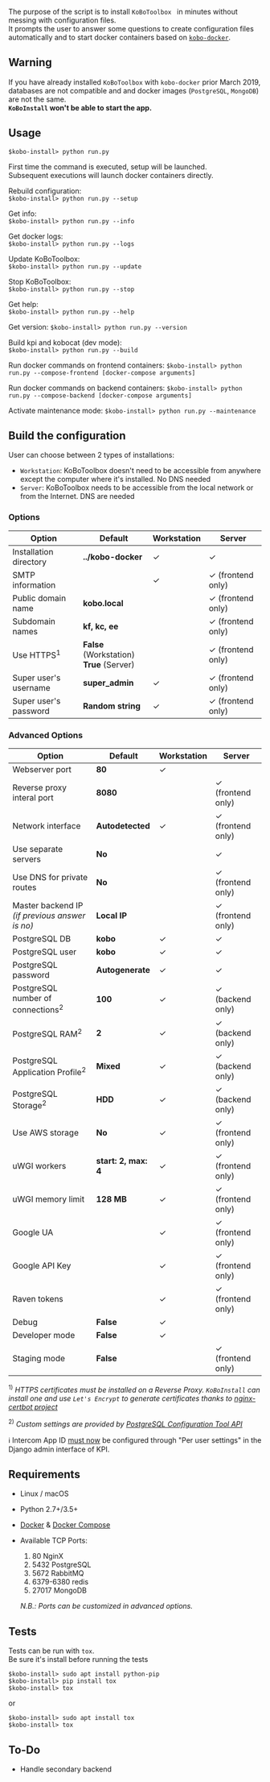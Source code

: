 The purpose of the script is to install `KoBoToolbox ` in minutes without messing with configuration files.  
It prompts the user to answer some questions to create configuration files automatically and to start docker containers based on [`kobo-docker`](https://github.com/kobotoolbox/kobo-docker "").

## Warning
If you have already installed `KoBoToolbox` with `kobo-docker` prior March 2019,
databases are not compatible and and docker images (`PostgreSQL`, `MongoDB`) are not the same.  
**`KoBoInstall` won't be able to start the app.**

## Usage

`$kobo-install> python run.py`

First time the command is executed, setup will be launched.   
Subsequent executions will launch docker containers directly.

Rebuild configuration:  
`$kobo-install> python run.py --setup`

Get info:  
`$kobo-install> python run.py --info`

Get docker logs:  
`$kobo-install> python run.py --logs`

Update KoBoToolbox:  
`$kobo-install> python run.py --update`

Stop KoBoToolbox:  
`$kobo-install> python run.py --stop`

Get help:  
`$kobo-install> python run.py --help`

Get version:
`$kobo-install> python run.py --version`

Build kpi and kobocat (dev mode):  
`$kobo-install> python run.py --build`

Run docker commands on frontend containers:
`$kobo-install> python run.py --compose-frontend [docker-compose arguments]`

Run docker commands on backend containers:
`$kobo-install> python run.py --compose-backend [docker-compose arguments]`

Activate maintenance mode:
`$kobo-install> python run.py --maintenance`

## Build the configuration
User can choose between 2 types of installations:

- `Workstation`: KoBoToolbox doesn't need to be accessible from anywhere except the computer where it's installed. No DNS needed 
- `Server`: KoBoToolbox needs to be accessible from the local network or from the Internet. DNS are needed

### Options

|Option|Default|Workstation|Server
|---|---|---|---|
|Installation directory| **../kobo-docker**  | ✓ | ✓ |
|SMTP information|  | ✓ | ✓ (frontend only) |
|Public domain name| **kobo.local** |  | ✓ (frontend only) |
|Subdomain names| **kf, kc, ee**  |  | ✓ (frontend only) |
|Use HTTPS<sup>1</sup>| **False** (Workstation)<br>**True** (Server)  |  | ✓ (frontend only) |
|Super user's username| **super_admin** | ✓ | ✓ (frontend only) |
|Super user's password| **Random string**  | ✓ | ✓ (frontend only) |

### Advanced Options

|Option|Default|Workstation|Server
|---|---|---|---|
|Webserver port| **80**  | ✓ |  |
|Reverse proxy interal port| **8080**  |  | ✓ (frontend only) |
|Network interface|  **Autodetected**  | ✓ | ✓ (frontend only) |
|Use separate servers| **No**  |  | ✓ |
|Use DNS for private routes| **No**  |  | ✓ (frontend only) |
|Master backend IP _(if previous answer is no)_| **Local IP**  |  | ✓ (frontend only) |
|PostgreSQL DB|  **kobo**  | ✓ | ✓ |
|PostgreSQL user|  **kobo**  | ✓ | ✓ |
|PostgreSQL password|  **Autogenerate**  | ✓ | ✓ |
|PostgreSQL number of connections<sup>2</sup>|  **100**  | ✓ | ✓ (backend only) |
|PostgreSQL RAM<sup>2</sup>|  **2**  | ✓ | ✓ (backend only) |
|PostgreSQL Application Profile<sup>2</sup>|  **Mixed**  | ✓ | ✓ (backend only) |
|PostgreSQL Storage<sup>2</sup>|  **HDD**  | ✓ | ✓ (backend only) |
|Use AWS storage|  **No**  | ✓ | ✓ (frontend only) |
|uWGI workers|  **start: 2, max: 4**  | ✓ | ✓ (frontend only) |
|uWGI memory limit|  **128 MB**  | ✓ | ✓ (frontend only) |
|Google UA|  | ✓ | ✓ (frontend only) |
|Google API Key|  | ✓ | ✓ (frontend only) |
|Raven tokens|   | ✓ | ✓ (frontend only) |
|Debug|  **False**  | ✓ |  |
|Developer mode|  **False**  | ✓ | |
|Staging mode|  **False**  |  | ✓ (frontend only) |

<sup>1)</sup> _HTTPS certificates must be installed on a Reverse Proxy. 
`KoBoInstall` can install one and use `Let's Encrypt` to generate certificates thanks to [nginx-certbot project](https://github.com/wmnnd/nginx-certbot "")_

<sup>2)</sup> _Custom settings are provided by [PostgreSQL Configuration Tool API](https://github.com/sebastianwebber/pgconfig-api "")_

ℹ  Intercom App ID [must now](https://github.com/kobotoolbox/kpi/pull/2285) be configured through "Per user settings" in the Django admin interface of KPI.

## Requirements

- Linux / macOS
- Python 2.7+/3.5+
- [Docker](https://www.docker.com/get-started "") & [Docker Compose](https://docs.docker.com/compose/install/ "")
- Available TCP Ports:

    1. 80 NginX
    2. 5432 PostgreSQL
    3. 5672 RabbitMQ
    4. 6379-6380 redis
    5. 27017 MongoDB
    
    _N.B.: Ports can be customized in advanced options._

## Tests

Tests can be run with `tox`.  
Be sure it's install before running the tests

```
$kobo-install> sudo apt install python-pip
$kobo-install> pip install tox
$kobo-install> tox
```
or 

```
$kobo-install> sudo apt install tox
$kobo-install> tox
```


## To-Do

- Handle secondary backend
